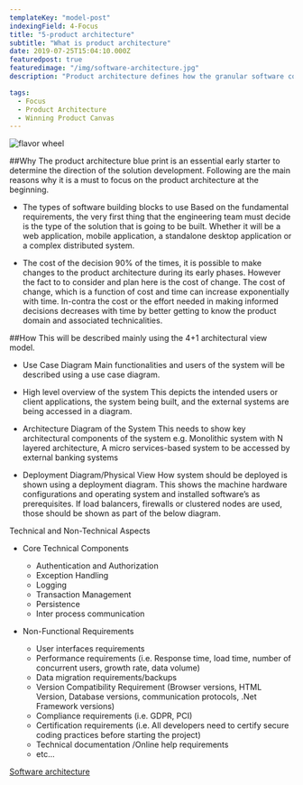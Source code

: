```yaml
---
templateKey: "model-post"
indexingField: 4-Focus
title: "5-product architecture"
subtitle: "What is product architecture"
date: 2019-07-25T15:04:10.000Z
featuredpost: true
featuredimage: "/img/software-architecture.jpg"
description: "Product architecture defines how the granular software components are engineered and organized together in a software deployment echo system to achieve the optimal value delivery of the features in demand. The product architecture disciplines shall mainly be governed by the product development requirements under the moderation of industry best practices associated with the selected technologies, services and relevant regulations."

tags:
  - Focus
  - Product Architecture
  - Winning Product Canvas
---
```


![flavor wheel](/img/software-architecture.jpg)

##Why
The product architecture blue print is an essential early starter to determine the direction of the solution development. Following are the main reasons why it is a must to focus on the product architecture at the beginning.

- The types of software building blocks to use
  Based on the fundamental requirements, the very first thing that the engineering team must decide is the type of the solution that is going to be built. Whether it will be a web application, mobile application, a standalone desktop application or a complex distributed system.

- The cost of the decision
  90% of the times, it is possible to make changes to the product architecture during its early phases. However the fact to to consider and plan here is the cost of change. The cost of change, which is a function of cost and time can increase exponentially with time. In-contra the cost or the effort needed in making informed decisions decreases with time by better getting to know the product domain and associated technicalities.

##How
This will be described mainly using the 4+1 architectural view model.

- Use Case Diagram
  Main functionalities and users of the system will be described using a use case diagram.

- High level overview of the system
  This depicts the intended users or client applications, the system being built, and the external systems are being accessed in a diagram.

- Architecture Diagram of the System
  This needs to show key architectural components of the system
  e.g. Monolithic system with N layered architecture, A micro services-based system to be accessed by external banking systems

- Deployment Diagram/Physical View
  How system should be deployed is shown using a deployment diagram. This shows the machine hardware configurations and operating system and installed software’s as prerequisites. If load balancers, firewalls or clustered nodes are used, those should be shown as part of the below diagram.

Technical and Non-Technical Aspects

- Core Technical Components

  - Authentication and Authorization
  - Exception Handling
  - Logging
  - Transaction Management
  - Persistence
  - Inter process communication

- Non-Functional Requirements
  - User interfaces requirements
  - Performance requirements (i.e. Response time, load time, number of concurrent users, growth rate, data volume)
  - Data migration requirements/backups
  - Version Compatibility Requirement (Browser versions, HTML Version, Database versions, communication protocols, .Net Framework versions)
  - Compliance requirements (i.e. GDPR, PCI)
  - Certification requirements (i.e. All developers need to certify secure coding practices before starting the project)
  - Technical documentation /Online help requirements
  - etc...

[Software architecture](https://en.wikipedia.org/wiki/Software_architecture)
